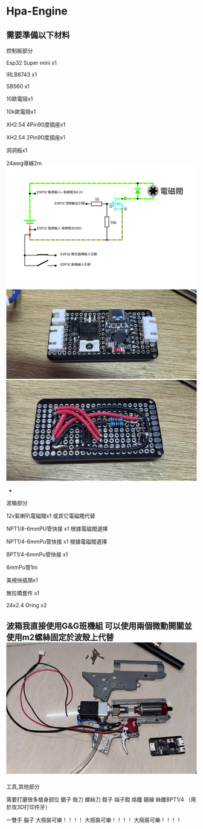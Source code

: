 # Hpa-Engine
需要準備以下材料
-
控制板部分

Esp32 Super mini x1

IRLB8743 x1

SB560 x1 

10歐電阻x1

10k歐電阻x1

XH2.54 4Pin90度插座x1

XH2.54 2Pin90度插座x1

洞洞板x1

24awg導線2m
![Image of PCB ](https://github.com/coffeeQQ/Hpa-Engine/blob/main/PHOTO/Screenshot%20.png)
![Image of PCB ](https://github.com/coffeeQQ/Hpa-Engine/blob/main/PHOTO/Screenshot%202025-07-07%20215103.png)
![Image of PCB ](https://github.com/coffeeQQ/Hpa-Engine/blob/main/PHOTO/Screenshot%202025-07-07%20215108.png)

-

波箱部分

12v氣喇叭電磁閥x1 或其它電磁閥代替

NPT1/8-6mmPU管快接 x1 根據電磁閥選擇

NPT1/4-6mmPu管快接 x1 根據電磁閥選擇

BPT1/4-6mmPu管快接 x1

6mmPu管1m

美規快插頭x1

無拉橋套件 x1

24x2.4 Oring x2

波箱我直接使用G&G班機組 可以使用兩個微動開關並使用m2螺絲固定於波殼上代替
![Image of PCB ](https://github.com/coffeeQQ/Hpa-Engine/blob/main/PHOTO/Screenshot%202025-07-07%20215032.png)
-

工具,其他部分

需要打磨很多槍身部位
鋸子 銼刀 螺絲刀 鉗子 端子鉗 烙鐵 錫線 絲錐BPT1/4 （用於攻3D打印件牙）


一雙手 腦子 
大瓶裝可樂！！！！
大瓶裝可樂！！！！
大瓶裝可樂！！！！
